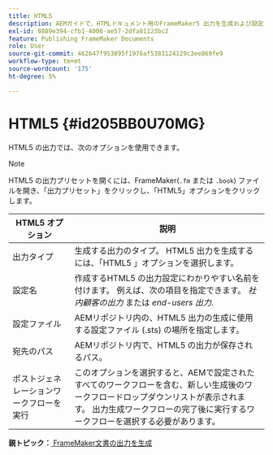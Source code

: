 ```yaml
---
title: HTML5
description: AEMガイドで、HTMLドキュメント用のFrameMaker5 出力を生成および設定します。
exl-id: 0889e394-cfb1-4006-ae57-2dfa81123bc2
feature: Publishing FrameMaker Documents
role: User
source-git-commit: 462647f953895f1976af5383124129c3ee869fe9
workflow-type: tm+mt
source-wordcount: '175'
ht-degree: 5%

---
```


# HTML5 {#id205BB0U70MG}

HTML5 の出力では、次のオプションを使用できます。

>[!NOTE]
>
> HTML5 の出力プリセットを開くには、FrameMaker\(`.fm` または `.book`\) ファイルを開き、「出力プリセット」をクリックし、「HTML5」オプションをクリックします。

| HTML5 オプション | 説明 |
|------------|-----------|
| 出力タイプ | 生成する出力のタイプ。 HTML5 出力を生成するには、「HTML5 」オプションを選択します。 |
| 設定名 | 作成するHTML5 の出力設定にわかりやすい名前を付けます。 例えば、次の項目を指定できます。 *社内顧客の出力* または *end-users 出力*. |
| 設定ファイル | AEMリポジトリ内の、HTML5 出力の生成に使用する設定ファイル (.sts) の場所を指定します。 |
| 宛先のパス | AEMリポジトリ内で、HTML5 の出力が保存されるパス。 |
| ポストジェネレーションワークフローを実行 | このオプションを選択すると、AEMで設定されたすべてのワークフローを含む、新しい生成後のワークフロードロップダウンリストが表示されます。 出力生成ワークフローの完了後に実行するワークフローを選択する必要があります。 |

**親トピック：**[ FrameMaker文書の出力を生成](fm-output-generatation.md)
